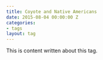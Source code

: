 ```yaml
---
title: Coyote and Native Americans
date: 2015-08-04 00:00:00 Z
categories:
- tags
layout: tag
---
```


This is content written about this tag.

